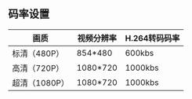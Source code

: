 ## 码率设置


| 画质 | 视频分辨率 | H.264转码码率 | 
| ---- | ---- | ---- | 
| 标清（480P） | 854*480 | 600kbs |
| 高清（720P） | 1080*720 | 1000kbs |
| 超清（1080P） | 1080*720 | 1000kbs |
